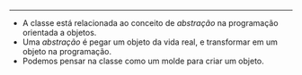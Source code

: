 ___
- A classe está relacionada ao conceito de *abstração* na programação orientada a objetos.
- Uma *abstração* é pegar um objeto da vida real, e transformar em um objeto na programação.
- Podemos pensar na classe como um molde para criar um objeto.
